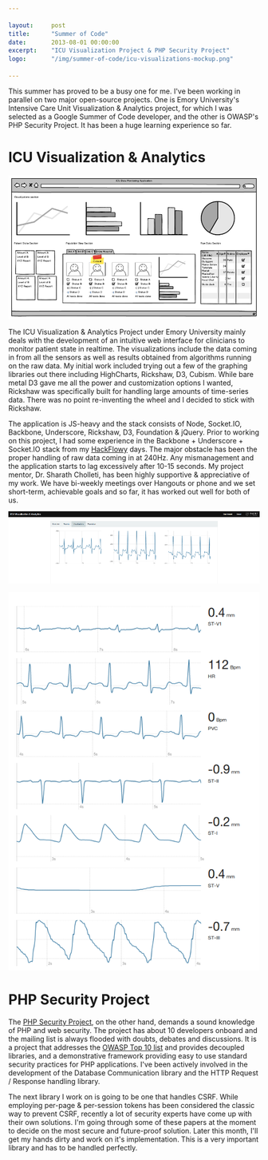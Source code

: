 ```yaml
---

layout:     post
title:      "Summer of Code"
date:       2013-08-01 00:00:00
excerpt:    "ICU Visualization Project & PHP Security Project"
logo:       "/img/summer-of-code/icu-visualizations-mockup.png"

---
```


This summer has proved to be a busy one for me. I've been working in parallel on two major open-source projects. One is Emory University's Intensive Care Unit Visualization & Analytics project, for which I was selected as a Google Summer of Code developer, and the other is OWASP's PHP Security Project. It has been a huge learning experience so far.

# ICU Visualization & Analytics

![mockup](/img/summer-of-code/icu-visualizations-mockup.png)

The ICU Visualization & Analytics Project under Emory University mainly deals with the development of an intuitive web interface for clinicians to monitor patient state in realtime. The visualizations include the data coming in from all the sensors as well as results obtained from algorithms running on the raw data. My initial work included trying out a few of the graphing libraries out there including HighCharts, Rickshaw, D3, Cubism. While bare metal D3 gave me all the power and customization options I wanted, Rickshaw was specifically built for handling large amounts of time-series data. There was no point re-inventing the wheel and I decided to stick with Rickshaw.

The application is JS-heavy and the stack consists of Node, Socket.IO, Backbone, Underscore, Rickshaw, D3, Foundation & jQuery. Prior to working on this project, I had some experience in the Backbone + Underscore + Socket.IO stack from my [HackFlowy][1] days. The major obstacle has been the proper handling of raw data coming in at 240Hz. Any mismanagement and the application starts to lag excessively after 10-15 seconds. My project mentor, Dr. Sharath Cholleti, has been highly supportive & appreciative of my work. We have bi-weekly meetings over Hangouts or phone and we set short-term, achievable goals and so far, it has worked out well for both of us.

![screenshot](/img/summer-of-code/icu-visualizations-screenshot.png)

![screenshot](/img/summer-of-code/icu-visualizations-screenshot2.png)

# PHP Security Project

The [PHP Security Project][2], on the other hand, demands a sound knowledge of PHP and web security. The project has about 10 developers onboard and the mailing list is always flooded with doubts, debates and discussions. It is a project that addresses the [OWASP Top 10 list](https://www.owasp.org/index.php/Top_10_2013-Top_10) and provides decoupled libraries, and a demonstrative framework providing easy to use standard security practices for PHP applications. I've been actively involved in the development of the Database Communication library and the HTTP Request / Response handling library.

The next library I work on is going to be one that handles CSRF. While employing per-page & per-session tokens has been considered the classic way to prevent CSRF, recently a lot of security experts have come up with their own solutions. I'm going through some of these papers at the moment to decide on the most secure and future-proof solution. Later this month, I'll get my hands dirty and work on it's implementation. This is a very important library and has to be handled perfectly.

[1]: https://github.com/abhshkdz/hackflowy
[2]: https://github.com/owasp/phpsec
